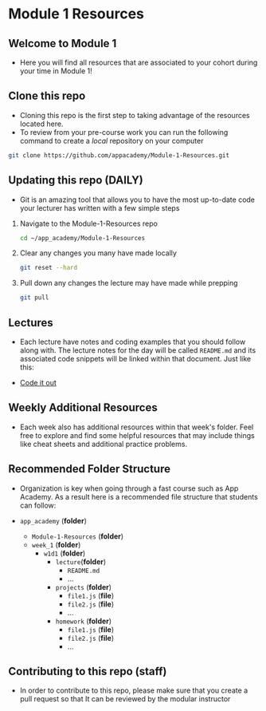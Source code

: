 # Module 1 Resources

## Welcome to Module 1

- Here you will find all resources that are associated to your cohort during your time in Module 1!

## Clone this repo

- Cloning this repo is the first step to taking advantage of the
resources located here.
- To review from your pre-course work you can run the following command
to create a _local_ repository on your computer

```bash
git clone https://github.com/appacademy/Module-1-Resources.git
```

## Updating this repo (DAILY)

- Git is an amazing tool that allows you to have the most up-to-date
  code your lecturer has written with a few simple steps

1. Navigate to the Module-1-Resources repo

      ```bash
      cd ~/app_academy/Module-1-Resources
      ```

2. Clear any changes you many have made locally

    ```bash
    git reset --hard
    ```

3. Pull down any changes the lecture may have made while prepping

    ```bash
    git pull
    ```

## Lectures

- Each lecture have notes and coding examples that you should follow along with. The lecture notes for the day will be called `README.md` and its associated code snippets will be linked within that document. Just like this:

- [Code it out](./example.js)

## Weekly Additional Resources

- Each week also has additional resources within that week's folder. Feel free to explore and find some helpful resources that may include things like cheat sheets and additional practice problems.

## Recommended Folder Structure

- Organization is key when going through a fast course such as App Academy. As a result here is a recommended file structure that students can follow:

- `app_academy` (**folder**)
  - `Module-1-Resources` (**folder**)
  - `week_1` (**folder**)
    - `w1d1` (**folder**)
      - `lecture`(**folder**)
        - `README.md`
        - ...
      - `projects` (**folder**)
        - `file1.js` (**file**)
        - `file2.js` (**file**)
        - ...
      - `homework` (**folder**)
        - `file1.js` (**file**)
        - `file2.js` (**file**)
        - ...

## Contributing to this repo (staff)

- In order to contribute to this repo, please make sure that you create a pull request so that It can be reviewed by the modular instructor

